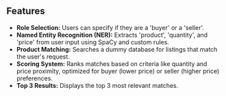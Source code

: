 
## Features

- **Role Selection:** Users can specify if they are a 'buyer' or a 'seller'.
- **Named Entity Recognition (NER):** Extracts 'product', 'quantity', and 'price' from user input using SpaCy and custom rules.
- **Product Matching:** Searches a dummy database for listings that match the user's request.
- **Scoring System:** Ranks matches based on criteria like quantity and price proximity, optimized for buyer (lower price) or seller (higher price) preferences.
- **Top 3 Results:** Displays the top 3 most relevant matches.
